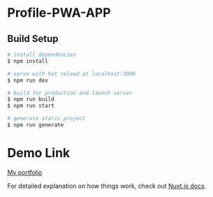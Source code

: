 # Profile-PWA-APP

## Build Setup

```bash
# install dependencies
$ npm install

# serve with hot reload at localhost:3000
$ npm run dev

# build for production and launch server
$ npm run build
$ npm run start

# generate static project
$ npm run generate
```
# Demo Link
[My portfolio](https://iamrajput.netlify.app/)


For detailed explanation on how things work, check out [Nuxt.js docs](https://nuxtjs.org).
